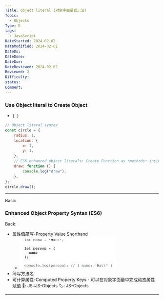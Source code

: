 ```yaml
---
Title: Object literal (对象字面量表示法)
Topic:
  - Objects
Type: D
tags:
  - JavaScript
DateStarted: 2024-02-02
DateModified: 2024-02-02
DateDo:
DateDone:
DateDue:
DateReviewed: 2024-02-02
Reviewed: 2
Difficulty:
status:
Comment:
---
```


### Use Object literal to Create Object

- `{ }`

```js
// Object literal syntax
const circle = {
	radius: 1,
	location: {
		x: 1,
		y: 1,
	},
	// ES6 enhanced object literals: Create Function as *methods* inside an object 🟨
	draw: function () {
		console.log("draw");
	},
};
circle.draw();
```

---

Basic

### Enhanced Object Property Syntax (ES6)

Back:

- 属性值简写-Property Value Shorthand
  - ![](z-Assets/1692024641437.png)
- 简写方法名
- 可计算属性-Computed Property Keys - 可以在对象字面量中完成动态属性赋值
📌: JS::JS-Objects
🏷️: JS-Objects
<!--ID: 1706845435119-->

---
